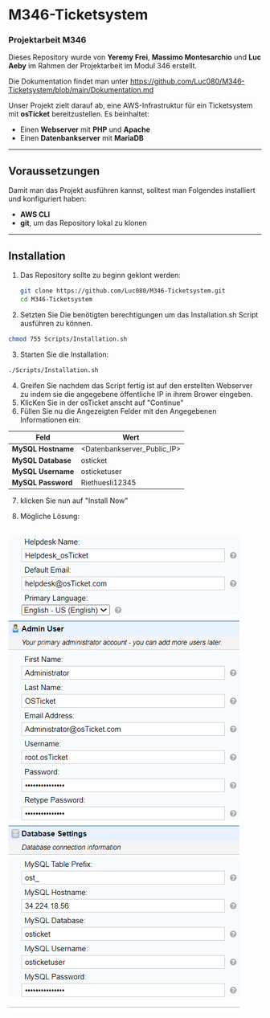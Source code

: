 # M346-Ticketsystem
### Projektarbeit M346

Dieses Repository wurde von **Yeremy Frei**, **Massimo Montesarchio** und **Luc Aeby** im Rahmen der Projektarbeit im Modul 346 erstellt.

Die Dokumentation findet man unter https://github.com/Luc080/M346-Ticketsystem/blob/main/Dokumentation.md

Unser Projekt zielt darauf ab, eine AWS-Infrastruktur für ein Ticketsystem mit **osTicket** bereitzustellen. Es beinhaltet:
- Einen **Webserver** mit **PHP** und **Apache**
- Einen **Datenbankserver** mit **MariaDB**

---

## Voraussetzungen
Damit man das Projekt ausführen kannst, solltest man Folgendes installiert und konfiguriert haben:
- **AWS CLI**
- **git**, um das Repository lokal zu klonen

---

## Installation
1. Das Repository sollte zu beginn geklont werden:
     ```bash
   git clone https://github.com/Luc080/M346-Ticketsystem.git
   cd M346-Ticketsystem
   ```
2. Setzten Sie Die benötigten berechtigungen um das Installation.sh Script ausführen zu können.
```bash
chmod 755 Scripts/Installation.sh
```
3. Starten Sie die Installation:
```bash
./Scripts/Installation.sh
```
4. Greifen Sie nachdem das Script fertig ist auf den erstellten Webserver zu indem sie die angegebene öffentliche IP in ihrem Brower eingeben.
5. KlicKen Sie in der osTicket anscht auf "Continue"
6. Füllen Sie nu die Angezeigten Felder mit den Angegebenen Informationen ein:
   
| Feld         | Wert                        |
|----------------------|-----------------------------|
| **MySQL Hostname**    | <Datenbankserver_Public_IP>      |
| **MySQL Database**    | osticket                   |
| **MySQL Username**    | osticketuser              |
| **MySQL Password**    | Riethuesli12345             |

7. klicken Sie nun auf "Install Now"

8. Mögliche Lösung:
   
![osticket_konf](https://github.com/Luc080/M346-Ticketsystem/blob/main/Bilder/osTicket_konf.png)
---
